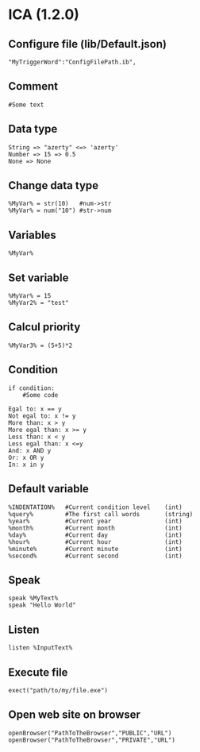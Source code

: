# ICA (1.2.0)

## Configure file (lib/Default.json)
	"MyTriggerWord":"ConfigFilePath.ib",

## Comment
	#Some text

## Data type
	String => "azerty" <=> 'azerty'
	Number => 15 => 0.5
	None => None

## Change data type
	%MyVar% = str(10)	#num->str
	%MyVar% = num("10")	#str->num

## Variables
	%MyVar%

## Set variable
	%MyVar% = 15
	%MyVar2% = "test"

## Calcul priority
	%MyVar3% = (5+5)*2

## Condition
	if condition:
		#Some code

	Egal to: x == y
	Not egal to: x != y
	More than: x > y
	More egal than: x >= y
	Less than: x < y
	Less egal than: x <=y
	And: x AND y
	Or: x OR y
	In: x in y

## Default variable
	%INDENTATION%	#Current condition level 	(int)
	%query%			#The first call words 		(string)
	%year%			#Current year				(int)
	%month%			#Current month				(int)
	%day%			#Current day				(int)
	%hour%			#Current hour				(int)
	%minute%		#Current minute				(int)
	%second%		#Current second				(int)

## Speak
	speak %MyText%
	speak "Hello World"

## Listen
	listen %InputText%

## Execute file
	exect("path/to/my/file.exe")

## Open web site on browser
	openBrowser("PathToTheBrowser","PUBLIC","URL")
	openBrowser("PathToTheBrowser","PRIVATE","URL")
